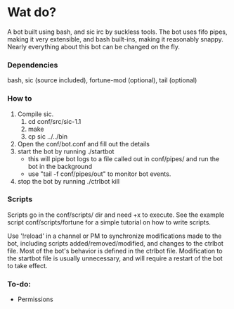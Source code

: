 # Wat do?

A bot built using bash, and sic irc by suckless tools. The bot uses fifo pipes, making it very extensible, and bash built-ins, making it reasonably snappy. Nearly everything about this bot can be changed on the fly.

### Dependencies
bash, sic (source included), fortune-mod (optional), tail (optional)

### How to
1. Compile sic.
	1. cd conf/src/sic-1.1
	2. make
	3. cp sic ../../bin
2. Open the conf/bot.conf and fill out the details
3. start the bot by running ./startbot
	* this will pipe bot logs to a file called out in conf/pipes/ and run the bot in the background
	* use "tail -f conf/pipes/out" to monitor bot events.
4. stop the bot by running ./ctrlbot kill

### Scripts
Scripts go in the conf/scripts/ dir and need +x to execute. See the example script conf/scripts/fortune for a simple tutorial on how to write scripts.

Use '!reload' in a channel or PM to synchronize modifications made to the bot, including scripts added/removed/modified, and changes to the ctrlbot file. Most of the bot's behavior is defined in the ctrlbot file. Modification to the startbot file is usually unnecessary, and will require a restart of the bot to take effect.

### To-do:
* Permissions
